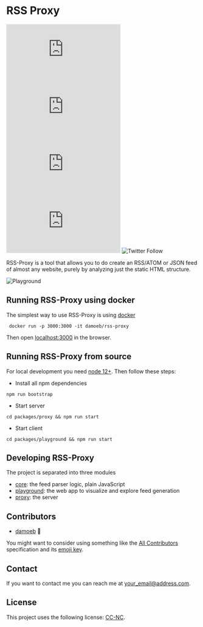 # RSS Proxy

<!--- These are examples. See https://shields.io for others or to customize this set of shields. You might want to include dependencies, project status and licence info here --->
![GitHub repo size](https://img.shields.io/github/repo-size/scottydocs/README-template.md)
![GitHub contributors](https://img.shields.io/github/contributors/scottydocs/README-template.md)
![GitHub stars](https://img.shields.io/github/stars/scottydocs/README-template.md?style=social)
![GitHub forks](https://img.shields.io/github/forks/scottydocs/README-template.md?style=social)
![Twitter Follow](https://img.shields.io/twitter/follow/scottydocs?style=social)

RSS-Proxy is a tool that allows you to do create an RSS/ATOM or JSON feed of almost any website, 
purely by analyzing just the static HTML structure.

![Playground](https://gitlab.com/damoeb/rss-proxy/-/raw/master/docs/rssproxy-candidates.png "Plauground")

## Running RSS-Proxy using docker

The simplest way to use RSS-Proxy is using [docker](https://docs.docker.com/install/)

```
 docker run -p 3000:3000 -it damoeb/rss-proxy
```
Then open [localhost:3000](http://localhost:3000) in the browser.

## Running RSS-Proxy from source

For local development you need [node 12+](https://nodejs.org/en/). Then follow these steps:

- Install all npm dependencies
```
npm run bootstrap

```

- Start server
```
cd packages/proxy && npm run start

```

- Start client
```
cd packages/playground && npm run start

```


## Developing RSS-Proxy

The project is separated into three modules
- [core](packages/core/README.md): the feed parser logic, plain JavaScript
- [playground](packages/playground/README.md): the web app to visualize and explore feed generation
- [proxy](packages/proxy/README.md): the server


## Contributors

* [damoeb](https://github.com/damoeb)  🐛

You might want to consider using something like the [All Contributors](https://github.com/all-contributors/all-contributors) specification and its [emoji key](https://allcontributors.org/docs/en/emoji-key).

## Contact

If you want to contact me you can reach me at <your_email@address.com>.

## License

This project uses the following license: [CC-NC](https://en.wikipedia.org/wiki/Creative_Commons_NonCommercial_license).
